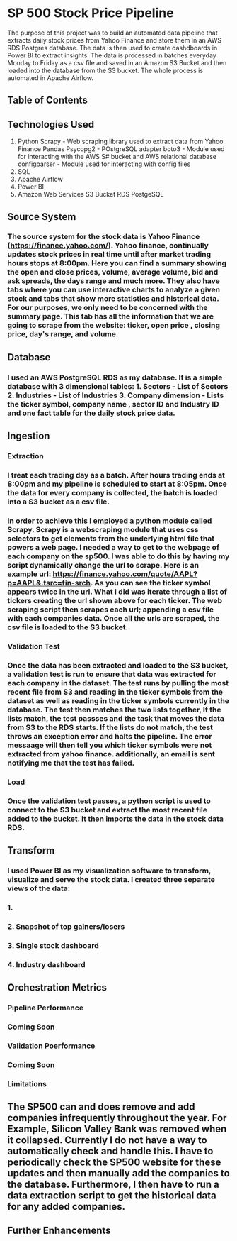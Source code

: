# SP 500 Stock Price Pipeline

The purpose of this project was to build an automated data pipeline that extracts daily stock prices from Yahoo Finance and store them in an AWS RDS Postgres database. The data is then used to create dashdboards in Power BI to extract insights. The data is processed in batches everyday Monday to Friday as a csv file and saved in an Amazon S3 Bucket and then loaded into the database from the S3 bucket. The whole process is automated in Apache Airflow. 
## Table of Contents

## Technologies Used

1. Python 
      Scrapy - Web scraping library used to extract data from Yahoo Finance
      Pandas
      Psycopg2 - POstgreSQL adapter
      boto3 - Module used for interacting with the AWS S# bucket and AWS relational database
      configparser - Module used for interacting with config files
2. SQL
3. Apache Airflow
4. Power BI
5. Amazon Web Services
      S3 Bucket
      RDS PostgeSQL


## Source System 
   ###      The source system for the stock data is Yahoo Finance (https://finance.yahoo.com/). Yahoo finance, continually updates stock prices in real time until after market trading hours stops at 8:00pm. Here you can find a summary showing the open and close prices, volume, average volume, bid and ask spreads, the days range and much more. They also have tabs where you can use interactive charts to analyze a given stock and tabs that show more statistics and historical data. For our purposes, we only need to be concerned with the summary page. This tab has all the information that we are going to scrape from the website: ticker, open price , closing price, day's range, and volume.
## Database
   ### I used an AWS PostgreSQL RDS as my database. It is a simple database with 3 dimensional tables: 1. Sectors - List of Sectors 2. Industries - List of Industries 3. Company dimension - Lists the ticker symbol, company name , sector ID and Industry ID and one fact table for the daily stock price data.
   
## Ingestion
 ### Extraction
   ###      I treat each trading day as a batch. After hours trading ends at 8:00pm and my pipeline is scheduled to start at 8:05pm. Once the data for every company is collected, the batch is loaded into a S3 bucket as a csv file. 
   ###      In order to achieve this I employed a python module called Scrapy. Scrapy is a webscraping module that uses css selectors to get elements from the underlying html file that powers a web page. I needed a way to get to the webpage of each company on the sp500. I was able to do this by having my script dynamically change the url to scrape. Here is an example url: https://finance.yahoo.com/quote/AAPL?p=AAPL&.tsrc=fin-srch. As you can see the ticker symbol appears twice in the url. What I did was iterate through a list of tickers creating the url shown above for each ticker. The web scraping script then scrapes each url; appending a csv file with each companies data. Once all the urls are scraped, the csv file is loaded to the S3 bucket.
 ### Validation Test 
 ###        Once the data has been extracted and loaded to the S3 bucket, a validation test is run to ensure that data was extracted for each company in the dataset. The test runs by pulling the most recent file from S3 and reading in the ticker symbols from the dataset as well as reading in the ticker symbols currently in the database. The test then matches the two lists together, If the lists match, the test passses and the task that moves the data from S3 to the RDS starts. If the lists do not match, the test throws an exception error and halts the pipeline. The error messaage will then tell you which ticker symbols were not extracted from yahoo finance. additionally, an email is sent notifying me that the test has failed. 
   ### Load 
   ###       Once the validation test passes, a python script is used to connect to the S3 bucket and extract the most recent file added to the bucket. It then imports the data in the stock data RDS.
## Transform 
   ### I used Power BI as my visualization software to transform, visualize and serve the stock data. I created three separate views of the data:
   ###      1. 
   ###      2. Snapshot of top gainers/losers
   ###      3. Single stock dashboard
   ###      4. Industry dashboard

## Orchestration Metrics 
  ### Pipeline Performance
  ### Coming Soon
  ### Validation Poerformance
  ### Coming Soon
### Limitations
  ##        The SP500 can and does remove and add companies infrequently throughout the year. For Example, Silicon Valley Bank was removed when it collapsed. Currently I do not have a way to automatically check and handle this. I have to periodically check the SP500 website for these updates and then manually add the companies to the database. Furthermore, I then have to run a data extraction script to get the historical data for any added companies. 
## Further Enhancements


    
      
